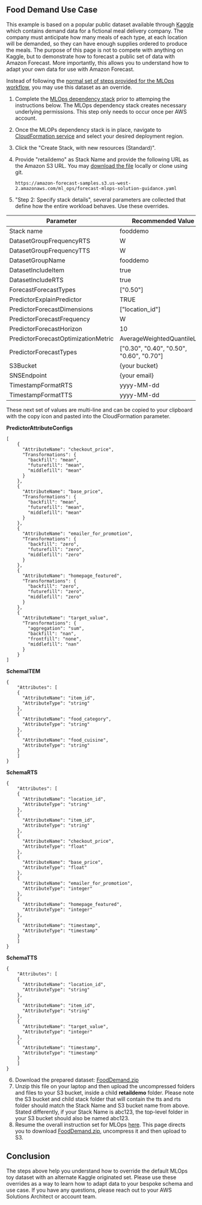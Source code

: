 ﻿## Food Demand Use Case

This example is based on a popular public dataset available through [Kaggle](https://www.kaggle.com/datasets/kannanaikkal/food-demand-forecasting) which contains demand data for a fictional meal delivery company.  The company must anticipate how many meals of each type, at each location will be demanded, so they can have enough supplies ordered to produce the meals.  The purpose of this page is not to compete with anything on Kaggle, but to demonstrate how to forecast a public set of data with Amazon Forecast.  More importantly, this allows you to understand how to adapt your own data for use with Amazon Forecast.

Instead of following the [normal set of steps provided for the MLOps workflow](https://github.com/aws-samples/amazon-forecast-samples/tree/main/ml_ops), you may use this dataset as an override.

1. Complete the [MLOps dependency stack](https://github.com/aws-samples/amazon-forecast-samples/blob/main/ml_ops/docs/DependencyStack.md) prior to attemping the instructions below.  The MLOps dependency stack creates necessary underlying permissions.  This step only needs to occur once per AWS account.
2.  Once the MLOPs dependency stack is in place, navigate to [CloudFormation service](https://us-west-2.console.aws.amazon.com/cloudformation) and select your desired deployment region.
3.  Click the "Create Stack, with new resources (Standard)".
4.  Provide "retaildemo" as Stack Name and provide the following URL as the Amazon S3 URL.  You may [download the file](https://amazon-forecast-samples.s3.us-west-2.amazonaws.com/ml_ops/forecast-mlops-solution-guidance.yaml) locally or clone using git.

	 ```
     https://amazon-forecast-samples.s3.us-west-2.amazonaws.com/ml_ops/forecast-mlops-solution-guidance.yaml
     ```

5.  "Step 2: Specify stack details", several parameters are collected that define how the entire workload behaves.  Use these overrides.

| Parameter | Recommended Value |
|--|--|
|Stack name|fooddemo|
|DatasetGroupFrequencyRTS|W|
|DatasetGroupFrequencyTTS|W|
|DatasetGroupName|fooddemo|
|DatasetIncludeItem|true|
|DatasetIncludeRTS|true|
|ForecastForecastTypes|["0.50"]|
|PredictorExplainPredictor| TRUE
|PredictorForecastDimensions |["location_id"]|
|PredictorForecastFrequency |W|
|PredictorForecastHorizon | 10|
|PredictorForecastOptimizationMetric| AverageWeightedQuantileLoss|
|PredictorForecastTypes | ["0.30", "0.40", "0.50", "0.60", "0.70"]|
|S3Bucket | {your bucket} |
|SNSEndpoint | {your email} |
|TimestampFormatRTS |yyyy-MM-dd|
|TimestampFormatTTS |yyyy-MM-dd|

These next set of values are multi-line and can be copied to your clipboard with the copy icon and pasted into the CloudFormation parameter.

<b>PredictorAttributeConfigs</b>
```
[
    {
      "AttributeName": "checkout_price",
      "Transformations": {
        "backfill": "mean",
        "futurefill": "mean",
        "middlefill": "mean"
      }
    },
    {
      "AttributeName": "base_price",
      "Transformations": {
        "backfill": "mean",
        "futurefill": "mean",
        "middlefill": "mean"
      }
    },
    {
      "AttributeName": "emailer_for_promotion",
      "Transformations": {
        "backfill": "zero",
        "futurefill": "zero",
        "middlefill": "zero"
      }
    },
    {
      "AttributeName": "homepage_featured",
      "Transformations": {
        "backfill": "zero",
        "futurefill": "zero",
        "middlefill": "zero"
      }
    },
    {
      "AttributeName": "target_value",
      "Transformations": {
        "aggregation": "sum",
        "backfill": "nan",
        "frontfill": "none",
        "middlefill": "nan"
      }
    }
]
```   

<b>SchemaITEM</b>
```
{
    "Attributes": [
    {
      "AttributeName": "item_id",
      "AttributeType": "string"
    },
    {
      "AttributeName": "food_category",
      "AttributeType": "string"
    },
    {
      "AttributeName": "food_cuisine",
      "AttributeType": "string"
    }
    ]
}
```   

<b>SchemaRTS</b>
```
{
    "Attributes": [
    {
      "AttributeName": "location_id",
      "AttributeType": "string"
    },
    {
      "AttributeName": "item_id",
      "AttributeType": "string"
    },
    {
      "AttributeName": "checkout_price",
      "AttributeType": "float"
    },
    {
      "AttributeName": "base_price",
      "AttributeType": "float"
    },
    {
      "AttributeName": "emailer_for_promotion",
      "AttributeType": "integer"
    },
    {
      "AttributeName": "homepage_featured",
      "AttributeType": "integer"
    },
    {
      "AttributeName": "timestamp",
      "AttributeType": "timestamp"
    }
    ]
}
```   

<b>SchemaTTS</b>
```
{
    "Attributes": [
    {
      "AttributeName": "location_id",
      "AttributeType": "string"
    },
    {
      "AttributeName": "item_id",
      "AttributeType": "string"
    },
    {
      "AttributeName": "target_value",
      "AttributeType": "integer"
    },
    {
      "AttributeName": "timestamp",
      "AttributeType": "timestamp"
    }
    ]
}
```   
6. Download the prepared dataset: [FoodDemand.zip](https://amazon-forecast-samples.s3.us-west-2.amazonaws.com/ml_ops/FoodDemand.zip)
7. Unzip this file on your laptop and then upload the uncompressed folders and files to your S3 bucket, inside a child <b>retaildemo</b> folder.  Please note the S3 bucket and child stack folder that will contain the tts and rts folder should match the Stack Name and S3 bucket name from above.  Stated differently, if your Stack Name is abc123, the top-level folder in your S3 bucket should also be named abc123.
8. Resume the overall instruction set for MLOps [here](https://github.com/aws-samples/amazon-forecast-samples/blob/main/ml_ops/docs/UploadData.md).  This page directs you to download [FoodDemand.zip](https://amazon-forecast-samples.s3.us-west-2.amazonaws.com/ml_ops/FoodDemand.zip), uncompress it and then upload to S3.

## Conclusion

The steps above help you understand how to override the default MLOps toy dataset with an alternate Kaggle originated set.  Please use these overrides as a way to learn how to adapt data to your bespoke schema and use case.  If you have any questions, please reach out to your AWS Solutions Architect or account team.
